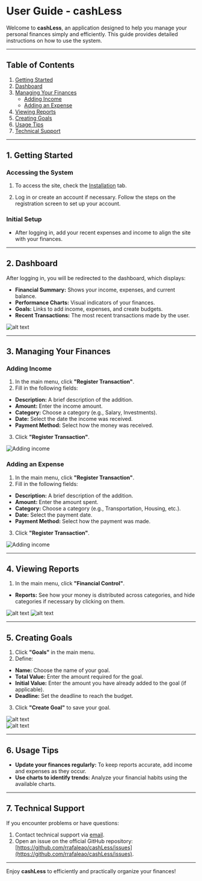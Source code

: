# User Guide - cashLess

Welcome to **cashLess**, an application designed to help you manage your personal finances simply and efficiently. This guide provides detailed instructions on how to use the system.

---

## Table of Contents

1. [Getting Started](#getting-started)
2. [Dashboard](#dashboard)
3. [Managing Your Finances](#managing-your-finances)
   - [Adding Income](#adding-income)
   - [Adding an Expense](#adding-an-expense)
4. [Viewing Reports](#viewing-reports)
5. [Creating Goals](#creating-goals)
6. [Usage Tips](#usage-tips)
7. [Technical Support](#technical-support)

---

## 1. Getting Started

### Accessing the System
1. To access the site, check the [Installation](#README) tab.

2. Log in or create an account if necessary. Follow the steps on the registration screen to set up your account.

### Initial Setup
- After logging in, add your recent expenses and income to align the site with your finances.

---

## 2. Dashboard

After logging in, you will be redirected to the dashboard, which displays:
- **Financial Summary:** Shows your income, expenses, and current balance.
- **Performance Charts:** Visual indicators of your finances.
- **Goals:** Links to add income, expenses, and create budgets.
- **Recent Transactions:** The most recent transactions made by the user.

![alt text](/docs/images/image-5.png)

---

## 3. Managing Your Finances

### Adding Income
1. In the main menu, click **"Register Transaction"**.
2. Fill in the following fields:
- **Description:** A brief description of the addition.
- **Amount:** Enter the income amount.
- **Category:** Choose a category (e.g., Salary, Investments).
- **Date:** Select the date the income was received.
- **Payment Method:** Select how the money was received.
3. Click **"Register Transaction"**.

![Adding income](/docs/images/image.png)

### Adding an Expense
1. In the main menu, click **"Register Transaction"**.
2. Fill in the following fields:
- **Description:** A brief description of the addition.
- **Amount:** Enter the amount spent.
- **Category:** Choose a category (e.g., Transportation, Housing, etc.).
- **Date:** Select the payment date.
- **Payment Method:** Select how the payment was made.
3. Click **"Register Transaction"**.

![Adding income](/docs/images/image.png)

---

## 4. Viewing Reports

1. In the main menu, click **"Financial Control"**.
- **Reports:** See how your money is distributed across categories, and hide categories if necessary by clicking on them.

![alt text](/docs/images/image-1.png)
![alt text](/docs/images/image-2.png)

---

## 5. Creating Goals

1. Click **"Goals"** in the main menu.
2. Define:
- **Name:** Choose the name of your goal.
- **Total Value:** Enter the amount required for the goal.
- **Initial Value:** Enter the amount you have already added to the goal (if applicable).
- **Deadline:** Set the deadline to reach the budget.
3. Click **"Create Goal"** to save your goal.

![alt text](/docs/images/image-3.png)  
![alt text](/docs/images/image-4.png)

---

## 6. Usage Tips

- **Update your finances regularly:** To keep reports accurate, add income and expenses as they occur.
- **Use charts to identify trends:** Analyze your financial habits using the available charts.

---

## 7. Technical Support

If you encounter problems or have questions:
1. Contact technical support via [email](mailto:support@cashless.com).  
2. Open an issue on the official GitHub repository:
[https://github.com/rrafaleao/cashLess/issues](https://github.com/rrafaleao/cashLess/issues).

---

Enjoy **cashLess** to efficiently and practically organize your finances!
